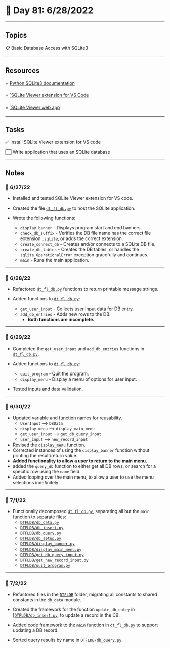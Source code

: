 # :calendar: Day 81: 6/28/2022

---

## Topics

:clipboard: Basic Database Access with SQLite3

---

## Resources

:star: [Python SQLite3 documentation](https://docs.python.org/3/library/sqlite3.html)

:star: [`SQLite Viewer extension for VS Code](https://marketplace.visualstudio.com/items?itemName=qwtel.sqlite-viewer)

:star: [`SQLite Viewer web app](https://sqliteviewer.app)

---

## Tasks

:white_check_mark: Install SQLite Viewer extension for VS code

:white_large_square: Write application that uses an SQLite database

---

## Notes

### :notebook: 6/27/22

- Installed and tested SQLite Viewer extension for VS code.

- Created the file [`dt_fl_db.py`](https://github.com/timothyhull/100daysofcode/blob/main/days/_81/dt_fl_db.py) to host the SQLite application.

- Wrote the following functions:
    - `display_banner` - Displays program start and end banners.
    - `check_db_suffix` - Verifies the DB file name has the correct file extension `.sqlite`, or adds the correct extension.
    - `create_connect_db` - Creates and/or connects to a SQLite DB file.
    - `create_db_tables` - Creates the DB tables, or handles the `sqlite.OperationalError` exception gracefully and continues.
    - `main` - Runs the main application.

---

### :notebook: 6/28/22

- Refactored [`dt_fl_db.py`](https://github.com/timothyhull/100daysofcode/blob/main/days/_81/dt_fl_db.py) functions to return printable message strings.

- Added functions to [`dt_fl_db.py`](https://github.com/timothyhull/100daysofcode/blob/main/days/_81/dt_fl_db.py):
    - `get_user_input` - Collects user input data for DB entry.
    - `add_db_entries` - Adds new rows to the DB.
        - **Both functions are incomplete.**

---

### :notebook: 6/29/22

- Completed the `get_user_input` and `add_db_entries` functions in [`dt_fl_db.py`](https://github.com/timothyhull/100daysofcode/blob/main/days/_81/dt_fl_db.py).

- Added functions to [`dt_fl_db.py`](https://github.com/timothyhull/100daysofcode/blob/main/days/_81/dt_fl_db.py):
    - `quit_program` - Quit the program.
    - `display_menu` - Display a menu of options for user input.

- Tested inputs and data validation.

---

### :notebook: 6/30/22

- Updated variable and function names for reusability.
    - `UserInput` --> `DBData`
    - `display_menu` --> `display_main_menu`
    - `get_user_input` --> `get_db_query_input`
    - `user_input` --> `new_record_input`
- Revised the `display_menu` function.
- Corrected instances of using the `display_banner` function without printing the result/return value.
- **Added functionality to allow a user to return to the main menu.**
- added the `query_db` function to either get all DB rows, or search for a specific row using the `name` field.
- Added looping over the main menu, to allow a user to use the menu selections indefinitely

---

### :notebook: 7/1/22

- Functionally decomposed [`dt_fl_db.py`](https://github.com/timothyhull/100daysofcode/blob/main/days/_81/dt_fl_db.py), separating all but the `main` function to separate files:
    - [`DTFLDB/db_data.py`](https://github.com/timothyhull/100daysofcode/blob/main/days/_81/DTFLDB/db_data.py)
    - [`DTFLDB/db_insert.py`](https://github.com/timothyhull/100daysofcode/blob/main/days/_81/DTFLDB/db_insert.py)
    - [`DTFLDB/db_query.py`](https://github.com/timothyhull/100daysofcode/blob/main/days/_81/DTFLDB/db_query.py)
    - [`DTFLDB/db_setup.py`](https://github.com/timothyhull/100daysofcode/blob/main/days/_81/DTFLDB/db_setup.py)
    - [`DTFLDB/display_banner.py`](https://github.com/timothyhull/100daysofcode/blob/main/days/_81/DTFLDB/display_banner.py)
    - [`DTFLDB/display_main_menu.py`](https://github.com/timothyhull/100daysofcode/blob/main/days/_81/DTFLDB/display_main_menu.py)
    - [`DTFLDB/get_db_query_input.py`](https://github.com/timothyhull/100daysofcode/blob/main/days/_81/DTFLDB/get_db_query_input.py)
    - [`DTFLDB/get_new_record_input.py`](https://github.com/timothyhull/100daysofcode/blob/main/days/_81/DTFLDB/get_new_record_input.py)
    - [`DTFLDB/quit_program.py`](https://github.com/timothyhull/100daysofcode/blob/main/days/_81/DTFLDB/quit_program.py)

---

### :notebook: 7/2/22

- Refactored files in the [`DTFLDB`](https://github.com/timothyhull/100daysofcode/tree/main/days/_81/DTFLDB) folder, migrating all constants to shared constants in the `db_data` module.

- Created the framework for the function `update_db_entry` in [[`DTFLDB/db_insert.py`](https://github.com/timothyhull/100daysofcode/blob/main/days/_81/DTFLDB/db_insert.py), to update a record in the DB.

- Added code framework to the `main` function in [`dt_fl_db.py`](https://github.com/timothyhull/100daysofcode/blob/main/days/_81/dt_fl_db.py) to support updating a DB record.

- Sorted query results by name in [`DTFLDB/db_query.py`](https://github.com/timothyhull/100daysofcode/blob/main/days/_81/DTFLDB/db_query.py).
